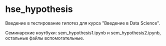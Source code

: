 # hse_hypothesis

Введение в тестирование гипотез для курса "Введение в Data Science".

Семинарские ноутбуки: sem_hypothesis1.ipynb и sem_hypothesis2.ipynb, остальные файлы вспомогательные.
